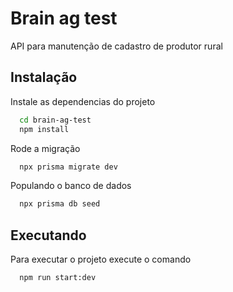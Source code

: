 
# Brain ag test

API para manutenção de cadastro de produtor rural


## Instalação

Instale as dependencias do projeto

```bash
  cd brain-ag-test
  npm install
```
Rode a migração     

```bash
  npx prisma migrate dev
```

Populando o banco de dados    

```bash
  npx prisma db seed
```
## Executando

Para executar o projeto execute o comando    

```bash
  npm run start:dev
```